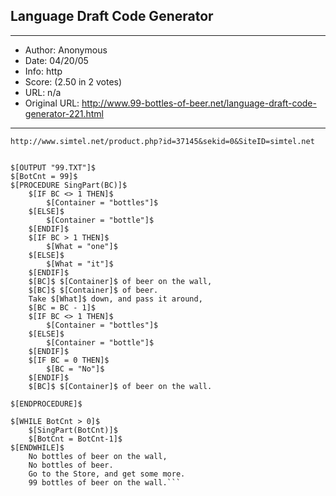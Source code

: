 
## Language Draft Code Generator ##
---
- Author: Anonymous
- Date: 04/20/05
- Info: http
- Score:  (2.50 in 2 votes)
- URL: n/a
- Original URL: http://www.99-bottles-of-beer.net/language-draft-code-generator-221.html
---

```"99 Bottles" done by Draft Code Generator.
http://www.simtel.net/product.php?id=37145&sekid=0&SiteID=simtel.net


$[OUTPUT "99.TXT"]$
$[BotCnt = 99]$
$[PROCEDURE SingPart(BC)]$
	$[IF BC <> 1 THEN]$
		$[Container = "bottles"]$
	$[ELSE]$
		$[Container = "bottle"]$
	$[ENDIF]$
	$[IF BC > 1 THEN]$
		$[What = "one"]$
	$[ELSE]$
		$[What = "it"]$
	$[ENDIF]$
	$[BC]$ $[Container]$ of beer on the wall,
	$[BC]$ $[Container]$ of beer.
	Take $[What]$ down, and pass it around,
	$[BC = BC - 1]$
	$[IF BC <> 1 THEN]$
		$[Container = "bottles"]$
	$[ELSE]$
		$[Container = "bottle"]$
	$[ENDIF]$
	$[IF BC = 0 THEN]$
		$[BC = "No"]$
	$[ENDIF]$
	$[BC]$ $[Container]$ of beer on the wall.

$[ENDPROCEDURE]$

$[WHILE BotCnt > 0]$
	$[SingPart(BotCnt)]$
	$[BotCnt = BotCnt-1]$
$[ENDWHILE]$
	No bottles of beer on the wall,
	No bottles of beer.
	Go to the Store, and get some more.
	99 bottles of beer on the wall.```